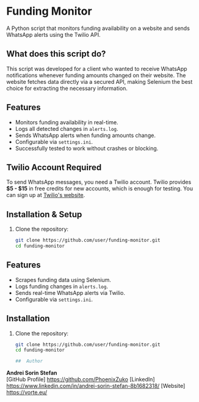 #  Funding Monitor 
A Python script that monitors funding availability on a website and sends WhatsApp alerts using the Twilio API.

##  What does this script do?
This script was developed for a client who wanted to receive WhatsApp notifications whenever funding amounts changed on their website. The website fetches data directly via a secured API, making Selenium the best choice for extracting the necessary information.

##  Features
- Monitors funding availability in real-time.
- Logs all detected changes in `alerts.log`.
- Sends WhatsApp alerts when funding amounts change.
- Configurable via `settings.ini`.
- Successfully tested to work without crashes or blocking.

##  Twilio Account Required  
To send WhatsApp messages, you need a Twilio account. Twilio provides **$5 - $15** in free credits for new accounts, which is enough for testing. You can sign up at [Twilio's website](https://www.twilio.com/).  

##  Installation & Setup
1. Clone the repository:
   ```bash
   git clone https://github.com/user/funding-monitor.git
   cd funding-monitor

##  Features
- Scrapes funding data using Selenium.
- Logs funding changes in `alerts.log`.
- Sends real-time WhatsApp alerts via Twilio.
- Configurable via `settings.ini`.

##  Installation
1. Clone the repository:
   ```bash
   git clone https://github.com/user/funding-monitor.git
   cd funding-monitor

   ##  Author
**Andrei Sorin Stefan**  
[GitHub Profile] https://github.com/PhoenixZuko
[LinkedIn] https://www.linkedin.com/in/andrei-sorin-stefan-8b1682318/
[Website] https://vorte.eu/
